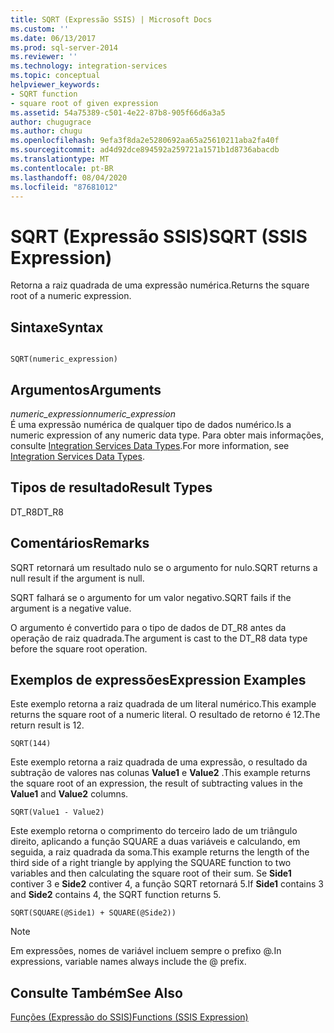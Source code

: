 ```yaml
---
title: SQRT (Expressão SSIS) | Microsoft Docs
ms.custom: ''
ms.date: 06/13/2017
ms.prod: sql-server-2014
ms.reviewer: ''
ms.technology: integration-services
ms.topic: conceptual
helpviewer_keywords:
- SQRT function
- square root of given expression
ms.assetid: 54a75389-c501-4e22-87b8-905f66d6a3a5
author: chugugrace
ms.author: chugu
ms.openlocfilehash: 9efa3f8da2e5280692aa65a25610211aba2fa40f
ms.sourcegitcommit: ad4d92dce894592a259721a1571b1d8736abacdb
ms.translationtype: MT
ms.contentlocale: pt-BR
ms.lasthandoff: 08/04/2020
ms.locfileid: "87681012"
---
```

# <a name="sqrt-ssis-expression"></a><span data-ttu-id="8fb18-102">SQRT (Expressão SSIS)</span><span class="sxs-lookup"><span data-stu-id="8fb18-102">SQRT (SSIS Expression)</span></span>
  <span data-ttu-id="8fb18-103">Retorna a raiz quadrada de uma expressão numérica.</span><span class="sxs-lookup"><span data-stu-id="8fb18-103">Returns the square root of a numeric expression.</span></span>  
  
## <a name="syntax"></a><span data-ttu-id="8fb18-104">Sintaxe</span><span class="sxs-lookup"><span data-stu-id="8fb18-104">Syntax</span></span>  
  
```  
  
SQRT(numeric_expression)  
```  
  
## <a name="arguments"></a><span data-ttu-id="8fb18-105">Argumentos</span><span class="sxs-lookup"><span data-stu-id="8fb18-105">Arguments</span></span>  
 <span data-ttu-id="8fb18-106">*numeric_expression*</span><span class="sxs-lookup"><span data-stu-id="8fb18-106">*numeric_expression*</span></span>  
 <span data-ttu-id="8fb18-107">É uma expressão numérica de qualquer tipo de dados numérico.</span><span class="sxs-lookup"><span data-stu-id="8fb18-107">Is a numeric expression of any numeric data type.</span></span> <span data-ttu-id="8fb18-108">Para obter mais informações, consulte [Integration Services Data Types](../data-flow/integration-services-data-types.md).</span><span class="sxs-lookup"><span data-stu-id="8fb18-108">For more information, see [Integration Services Data Types](../data-flow/integration-services-data-types.md).</span></span>  
  
## <a name="result-types"></a><span data-ttu-id="8fb18-109">Tipos de resultado</span><span class="sxs-lookup"><span data-stu-id="8fb18-109">Result Types</span></span>  
 <span data-ttu-id="8fb18-110">DT_R8</span><span class="sxs-lookup"><span data-stu-id="8fb18-110">DT_R8</span></span>  
  
## <a name="remarks"></a><span data-ttu-id="8fb18-111">Comentários</span><span class="sxs-lookup"><span data-stu-id="8fb18-111">Remarks</span></span>  
 <span data-ttu-id="8fb18-112">SQRT retornará um resultado nulo se o argumento for nulo.</span><span class="sxs-lookup"><span data-stu-id="8fb18-112">SQRT returns a null result if the argument is null.</span></span>  
  
 <span data-ttu-id="8fb18-113">SQRT falhará se o argumento for um valor negativo.</span><span class="sxs-lookup"><span data-stu-id="8fb18-113">SQRT fails if the argument is a negative value.</span></span>  
  
 <span data-ttu-id="8fb18-114">O argumento é convertido para o tipo de dados de DT_R8 antes da operação de raiz quadrada.</span><span class="sxs-lookup"><span data-stu-id="8fb18-114">The argument is cast to the DT_R8 data type before the square root operation.</span></span>  
  
## <a name="expression-examples"></a><span data-ttu-id="8fb18-115">Exemplos de expressões</span><span class="sxs-lookup"><span data-stu-id="8fb18-115">Expression Examples</span></span>  
 <span data-ttu-id="8fb18-116">Este exemplo retorna a raiz quadrada de um literal numérico.</span><span class="sxs-lookup"><span data-stu-id="8fb18-116">This example returns the square root of a numeric literal.</span></span> <span data-ttu-id="8fb18-117">O resultado de retorno é 12.</span><span class="sxs-lookup"><span data-stu-id="8fb18-117">The return result is 12.</span></span>  
  
```  
SQRT(144)  
```  
  
 <span data-ttu-id="8fb18-118">Este exemplo retorna a raiz quadrada de uma expressão, o resultado da subtração de valores nas colunas **Value1** e **Value2** .</span><span class="sxs-lookup"><span data-stu-id="8fb18-118">This example returns the square root of an expression, the result of subtracting values in the **Value1** and **Value2** columns.</span></span>  
  
```  
SQRT(Value1 - Value2)  
```  
  
 <span data-ttu-id="8fb18-119">Este exemplo retorna o comprimento do terceiro lado de um triângulo direito, aplicando a função SQUARE a duas variáveis e calculando, em seguida, a raiz quadrada da soma.</span><span class="sxs-lookup"><span data-stu-id="8fb18-119">This example returns the length of the third side of a right triangle by applying the SQUARE function to two variables and then calculating the square root of their sum.</span></span> <span data-ttu-id="8fb18-120">Se **Side1** contiver 3 e **Side2** contiver 4, a função SQRT retornará 5.</span><span class="sxs-lookup"><span data-stu-id="8fb18-120">If **Side1** contains 3 and **Side2** contains 4, the SQRT function returns 5.</span></span>  
  
```  
SQRT(SQUARE(@Side1) + SQUARE(@Side2))  
```  
  
> [!NOTE]  
>  <span data-ttu-id="8fb18-121">Em expressões, nomes de variável incluem sempre o prefixo \@.</span><span class="sxs-lookup"><span data-stu-id="8fb18-121">In expressions, variable names always include the \@ prefix.</span></span>  
  
## <a name="see-also"></a><span data-ttu-id="8fb18-122">Consulte Também</span><span class="sxs-lookup"><span data-stu-id="8fb18-122">See Also</span></span>  
 [<span data-ttu-id="8fb18-123">Funções &#40;Expressão do SSIS&#41;</span><span class="sxs-lookup"><span data-stu-id="8fb18-123">Functions &#40;SSIS Expression&#41;</span></span>](functions-ssis-expression.md)  
  
  
